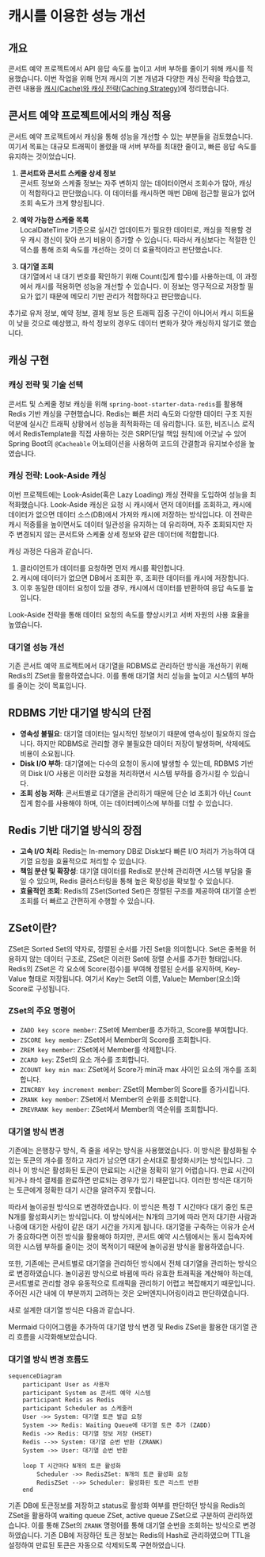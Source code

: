 # 캐시를 이용한 성능 개선

## 개요

콘서트 예약 프로젝트에서 API 응답 속도를 높이고 서버 부하를 줄이기 위해 캐시를 적용했습니다. 이번 작업을 위해 먼저 캐시의 기본 개념과 다양한 캐싱 전략을 학습했고, 관련
내용을 [캐시(Cache)와 캐싱 전략(Caching Strategy)](https://penguin-dev.tistory.com/24)에 정리했습니다.

## 콘서트 예약 프로젝트에서의 캐싱 적용

콘서트 예약 프로젝트에서 캐싱을 통해 성능을 개선할 수 있는 부분들을 검토했습니다. 여기서 목표는 대규모 트래픽이 몰렸을 때 서버 부하를 최대한 줄이고, 빠른 응답 속도를 유지하는
것이었습니다.

1. **콘서트와 콘서트 스케줄 상세 정보**  
   콘서트 정보와 스케줄 정보는 자주 변하지 않는 데이터이면서 조회수가 많아, 캐싱이 적합하다고 판단했습니다. 이 데이터를 캐시하면 매번 DB에 접근할 필요가 없어 조회 속도가
   크게 향상됩니다.

2. **예약 가능한 스케줄 목록**  
   LocalDateTime 기준으로 실시간 업데이트가 필요한 데이터로, 캐싱을 적용할 경우 캐시 갱신이 잦아 쓰기 비용이 증가할 수 있습니다. 따라서 캐싱보다는 적절한 인덱스를
   통해 조회 속도를 개선하는 것이 더 효율적이라고 판단했습니다.

3. **대기열 조회**  
   대기열에서 내 대기 번호를 확인하기 위해 Count(집계 함수)를 사용하는데, 이 과정에서 캐시를 적용하면 성능을 개선할 수 있습니다. 이 정보는 영구적으로 저장할 필요가
   없기 때문에 메모리 기반 관리가 적합하다고 판단했습니다.

추가로 유저 정보, 예약 정보, 결제 정보 등은 트래픽 집중 구간이 아니어서 캐시 히트율이 낮을 것으로 예상했고, 좌석 정보의 경우도 데이터 변화가 잦아 캐싱하지 않기로 했습니다.

## 캐싱 구현

### 캐싱 전략 및 기술 선택

콘서트 및 스케줄 정보 캐싱을 위해 `spring-boot-starter-data-redis`를 활용해 Redis 기반 캐싱을 구현했습니다. Redis는 빠른 처리 속도와 다양한
데이터 구조 지원 덕분에 실시간 트래픽 상황에서 성능을 최적화하는 데 유리합니다. 또한, 비즈니스 로직에서 RedisTemplate을 직접 사용하는 것은 SRP(단일 책임 원칙)에
어긋날 수 있어 Spring Boot의 `@Cacheable` 어노테이션을 사용하여 코드의 간결함과 유지보수성을 높였습니다.

### 캐싱 전략: Look-Aside 캐싱

이번 프로젝트에는 Look-Aside(혹은 Lazy Loading) 캐싱 전략을 도입하여 성능을 최적화했습니다. Look-Aside 캐싱은 요청 시 캐시에서 먼저 데이터를
조회하고, 캐시에 데이터가 없으면 데이터 소스(DB)에서 가져와 캐시에 저장하는 방식입니다. 이 전략은 캐시 적중률을 높이면서도 데이터 일관성을 유지하는 데 유리하며, 자주
조회되지만 자주 변경되지 않는 콘서트와 스케줄 상세 정보와 같은 데이터에 적합합니다.

캐싱 과정은 다음과 같습니다.

1. 클라이언트가 데이터를 요청하면 먼저 캐시를 확인합니다.
2. 캐시에 데이터가 없으면 DB에서 조회한 후, 조회한 데이터를 캐시에 저장합니다.
3. 이후 동일한 데이터 요청이 있을 경우, 캐시에서 데이터를 반환하여 응답 속도를 높입니다.

Look-Aside 전략을 통해 데이터 요청의 속도를 향상시키고 서버 자원의 사용 효율을 높였습니다.

### 대기열 성능 개선

기존 콘서트 예약 프로젝트에서 대기열을 RDBMS로 관리하던 방식을 개선하기 위해 Redis의 ZSet을 활용하였습니다.
이를 통해 대기열 처리 성능을 높이고 시스템의 부하를 줄이는 것이 목표입니다.

## RDBMS 기반 대기열 방식의 단점

- **영속성 불필요**: 대기열 데이터는 일시적인 정보이기 때문에 영속성이 필요하지 않습니다. 하지만 RDBMS로 관리할 경우 불필요한 데이터 저장이 발생하며, 삭제에도 비용이
  소요됩니다.
- **Disk I/O 부하**: 대기열에는 다수의 요청이 동시에 발생할 수 있는데, RDBMS 기반의 Disk I/O 사용은 이러한 요청을 처리하면서 시스템 부하를 증가시킬 수
  있습니다.
- **조회 성능 저하**: 콘서트별로 대기열을 관리하기 때문에 단순 Id 조회가 아닌 `Count` 집계 함수를 사용해야 하며, 이는 데이터베이스에 부하를 더할 수 있습니다.

## Redis 기반 대기열 방식의 장점

- **고속 I/O 처리**: Redis는 In-memory DB로 Disk보다 빠른 I/O 처리가 가능하여 대기열 요청을 효율적으로 처리할 수 있습니다.
- **책임 분산 및 확장성**: 대기열 데이터를 Redis로 분산해 관리하면 시스템 부담을 줄일 수 있으며, Redis 클러스터링을 통해 높은 확장성을 확보할 수 있습니다.
- **효율적인 조회**: Redis의 ZSet(Sorted Set)은 정렬된 구조를 제공하여 대기열 순번 조회를 더 빠르고 간편하게 수행할 수 있습니다.

## ZSet이란?

ZSet은 Sorted Set의 약자로, 정렬된 순서를 가진 Set을 의미합니다. Set은 중복을 허용하지 않는 데이터 구조로, ZSet은 이러한 Set에 정렬 순서를 추가한
형태입니다. Redis의 ZSet은 각 요소에 Score(점수)를 부여해 정렬된 순서를 유지하며, Key-Value 형태로 저장됩니다. 여기서 Key는 Set의 이름, Value는
Member(요소)와 Score로 구성됩니다.

### ZSet의 주요 명령어

- `ZADD key score member`: ZSet에 Member를 추가하고, Score를 부여합니다.
- `ZSCORE key member`: ZSet에서 Member의 Score를 조회합니다.
- `ZREM key member`: ZSet에서 Member를 삭제합니다.
- `ZCARD key`: ZSet의 요소 개수를 조회합니다.
- `ZCOUNT key min max`: ZSet에서 Score가 min과 max 사이인 요소의 개수를 조회합니다.
- `ZINCRBY key increment member`: ZSet의 Member의 Score를 증가시킵니다.
- `ZRANK key member`: ZSet에서 Member의 순위를 조회합니다.
- `ZREVRANK key member`: ZSet에서 Member의 역순위를 조회합니다.

### 대기열 방식 변경

기존에는 은행창구 방식, 즉 줄을 세우는 방식을 사용했었습니다. 이 방식은 활성화될 수 있는 토큰의 개수를 정하고 자리가 남으면 대기 순서대로 활성화시키는 방식입니다. 그러나 이
방식은 활성화된 토큰이 만료되는 시간을 정확히 알기 어렵습니다. 만료 시간이 되거나 좌석 결제를 완료하면 만료되는 경우가 있기 때문입니다. 이러한 방식은 대기하는 토큰에게 정확한
대기 시간을 알려주지 못합니다.

따라서 놀이공원 방식으로 변경하였습니다. 이 방식은 특정 T 시간마다 대기 중인 토큰 N개를 활성화시키는 방식입니다. 이 방식에서는 N개의 크기에 따라 먼저 대기한 사람과 나중에
대기한 사람이 같은 대기 시간을 가지게 됩니다. 대기열을 구축하는 이유가 순서가 중요하다면 이전 방식을 활용해야 하지만, 콘서트 예약 시스템에서는 동시 접속자에 의한 시스템 부하를
줄이는 것이 목적이기 때문에 놀이공원 방식을 활용하였습니다.

또한, 기존에는 콘서트별로 대기열을 관리하던 방식에서 전체 대기열을 관리하는 방식으로 변경하였습니다. 놀이공원 방식으로 바뀜에 따라 유효한 트래픽을 계산해야 하는데, 콘서트별로
관리할 경우 유동적으로 트래픽을 관리하기 어렵고 복잡해지기 때문입니다. 주어진 시간 내에 이 부분까지 고려하는 것은 오버엔지니어링이라고 판단하였습니다.

새로 설계한 대기열 방식은 다음과 같습니다.

Mermaid 다이어그램을 추가하여 대기열 방식 변경 및 Redis ZSet을 활용한 대기열 관리 흐름을 시각화해보았습니다.

### 대기열 방식 변경 흐름도

```mermaid
sequenceDiagram
    participant User as 사용자
    participant System as 콘서트 예약 시스템
    participant Redis as Redis
    participant Scheduler as 스케줄러
    User ->> System: 대기열 토큰 발급 요청
    System ->> Redis: Waiting Queue에 대기열 토큰 추가 (ZADD)
    Redis ->> Redis: 대기열 정보 저장 (HSET)
    Redis -->> System: 대기열 순번 반환 (ZRANK)
    System ->> User: 대기열 순번 반환

    loop T 시간마다 N개의 토큰 활성화
        Scheduler ->> RedisZSet: N개의 토큰 활성화 요청
        RedisZSet -->> Scheduler: 활성화된 토큰 리스트 반환
    end
```

기존 DB에 토큰정보를 저장하고 status로 활성화 여부를 판단하던 방식을 Redis의 ZSet을 활용하여 waiting queue ZSet, active queue ZSet으로
구분하여 관리하였습니다.
이를 통해 ZSet의 `ZRANK` 명령어를 통해 대기열 순번을 조회하는 방식으로 변경하였습니다.
기존 DB에 저장하던 토큰 정보는 Redis의 Hash로 관리하였으며 TTL을 설정하여 만료된 토큰은 자동으로 삭제되도록 구현하였습니다.